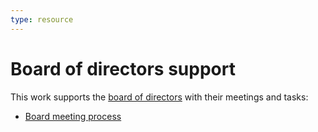 ```yaml
---
type: resource
---
```


# Board of directors support

This work supports the [board of directors](../../organization/governance-model.md#board-of-directors) with their meetings and tasks:

* [Board meeting process](board-meeting-process.md)
